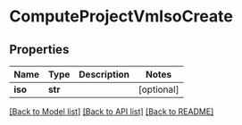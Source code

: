 # ComputeProjectVmIsoCreate


## Properties
Name | Type | Description | Notes
------------ | ------------- | ------------- | -------------
**iso** | **str** |  | [optional] 

[[Back to Model list]](../README.md#documentation-for-models) [[Back to API list]](../README.md#documentation-for-api-endpoints) [[Back to README]](../README.md)



